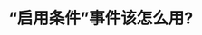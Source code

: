 <!--
 * @Description: 
 * @Author: (于智勇)zhiyong.yu@ytever.com
 * @Date: 2025-01-09 17:37:40
 * @LastEditors: (于智勇)zhiyong.yu@ytever.com
 * @LastEditTime: 2025-01-09 17:37:57
-->
# “启用条件”事件该怎么用?